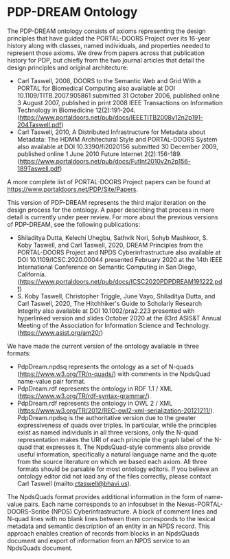 # PDP-DREAM Ontology

The PDP-DREAM ontology consists of axioms representing the design principles that have guided the PORTAL-DOORS Project over its 16-year history along with classes, named individuals, and properties needed to represent those axioms.
We drew from papers across that publication history for PDP, but chiefly from the two journal articles that detail the design principles and original architecture:

 - Carl Taswell, 2008, DOORS to the Semantic Web and Grid With a PORTAL for Biomedical Computing also available at DOI 10.1109/TITB.2007.905861 submitted 31 October 2006, published online 3 August 2007, published in print 2008 IEEE Transactions on Information Technology in Biomedicine 12(2):191-204. (https://www.portaldoors.net/pub/docs/IEEETITB2008v12n2p191-204Taswell.pdf)
 - Carl Taswell, 2010, A Distributed Infrastructure for Metadata about Metadata: The HDMM Architectural Style and PORTAL-DOORS System also available at DOI 10.3390/fi2020156 submitted 30 December 2009, published online 1 June 2010 Future Internet 2(2):156-189. (https://www.portaldoors.net/pub/docs/FutInt2010v2n2p156-189Taswell.pdf)

A more complete list of PORTAL-DOORS Project papers can be found at https://www.portaldoors.net/PDP/Site/Papers.

This version of PDP-DREAM represents the third major iteration on the design process for the ontology.
A paper describing that process in more detail is currently under peer review.
For more about the previous versions of PDP-DREAM, see the following publications:
 - Shiladitya Dutta, Kelechi Uhegbu, Sathvik Nori, Sohyb Mashkoor, S. Koby Taswell, and Carl Taswell, 2020, DREAM Principles from the PORTAL-DOORS Project and NPDS Cyberinfrastructure also available at DOI 10.1109/ICSC.2020.00044 presented February 2020 at the 14th IEEE International Conference on Semantic Computing in San Diego, California. (https://www.portaldoors.net/pub/docs/ICSC2020PDPDREAM191222.pdf)
 - S. Koby Taswell, Christopher Triggle, June Vayo, Shiladitya Dutta, and Carl Taswell, 2020, The Hitchhiker's Guide to Scholarly Research Integrity also available at DOI 10.1002/pra2.223 presented with hyperlinked version and slides October 2020 at the 83rd ASIS&T Annual Meeting of the Association for Information Science and Technology. (https://www.asist.org/am20/)

We have made the current version of the ontology available in three formats:
 - PdpDream.npdsq represents the ontology as a set of N-quads (https://www.w3.org/TR/n-quads/) with comments in the NpdsQuad name-value pair format.
 - PdpDream.rdf represents the ontology in RDF 1.1 / XML (https://www.w3.org/TR/rdf-syntax-grammar/).
 - PdpDream.rdf represents the ontology in OWL 2 / XML (https://www.w3.org/TR/2012/REC-owl2-xml-serialization-20121211/).
PdpDream.npdsq is the authoritative version due to the greater expressiveness of quads over triples.
In particular, while the principles exist as named individuals in all three versions, only the N-quad representation makes the URI of each principle the graph label of the N-quad that expresses it.
The NpdsQuad-style comments also provide useful information, specifically a natural language name and the quote from the source literature on which we based each axiom.
All three formats should be parsable for most ontology editors.
If you believe an ontology editor did not load any of the files correctly, please contact Carl Taswell (mailto:ctaswell@bhavi.us).

The NpdsQuads format provides additional information in the form of name-value pairs.
Each name corresponds to an infosubset in the Nexus-PORTAL-DOORS-Scribe (NPDS) Cyberinfrastructure.
A block of comment lines and N-quad lines with no blank lines between them corresponds to the lexical metadata and semantic description of an entity in an NPDS record.
This approach enables creation of records from blocks in an NpdsQuads document and export of information from an NPDS service to an NpdsQuads document.

 
